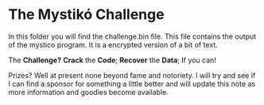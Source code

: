 # The Mystik&oacute; Challenge

In this folder you will find the challenge.bin file. This file contains the
output of the mystico program. It is a encrypted version of a bit of text.

The **Challenge?** **Crack** the **Code**; **Recover** the **Data**; If you can!

Prizes? Well at present none beyond fame and notoriety. I will try and
see if I can find a sponsor for something a little better and will update
this note as more information and goodies become available.
